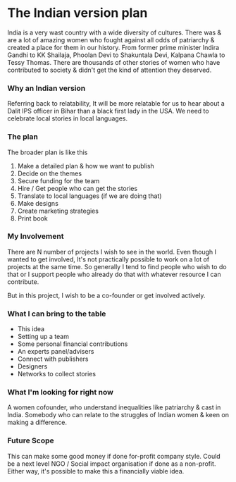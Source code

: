 # The Indian version plan

India is a very wast country with a wide diversity of cultures. There was & are a lot of amazing women who fought against all odds of patriarchy & created a place for them in our history. From former prime minister Indira Gandhi to KK Shailaja, Phoolan Devi to Shakuntala Devi, Kalpana Chawla to Tessy Thomas. There are thousands of other stories of women who have contributed to society & didn't get the kind of attention they deserved. 

### Why an Indian version

Referring back to relatability, It will be more relatable for us to hear about a Dalit IPS officer in Bihar than a black first lady in the USA. We need to celebrate local stories in local languages.

### The plan

The broader plan is like this

1. Make a detailed plan & how we want to publish
2. Decide on the themes
3. Secure funding for the team
4. Hire / Get people who can get the stories
5. Translate to local languages \(if we are doing that\)
6. Make designs
7. Create marketing strategies
8. Print book

### My Involvement

There are N number of projects I wish to see in the world. Even though I wanted to get involved, It's not practically possible to work on a lot of projects at the same time. So generally I tend to find people who wish to do that or I support people who already do that with whatever resource I can contribute.

But in this project, I wish to be a co-founder or get involved actively. 

### What I can bring to the table

* This idea
* Setting up a team
* Some personal financial contributions
* An experts panel/advisers
* Connect with publishers
* Designers
* Networks to collect stories

### What I'm looking for right now

A women cofounder, who understand inequalities like patriarchy & cast in India. Somebody who can relate to the struggles of Indian women & keen on making a difference.

### Future Scope

This can make some good money if done for-profit company style. Could be a next level NGO / Social impact organisation if done as a non-profit. Either way, it's possible to make this a financially viable idea.

